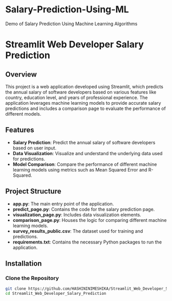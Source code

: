 # Salary-Prediction-Using-ML
Demo of Salary Prediction Using Machine Learning Algorithms

# Streamlit Web Developer Salary Prediction

## Overview
This project is a web application developed using Streamlit, which predicts the annual salary of software developers based on various features like country, education level, and years of professional experience. The application leverages machine learning models to provide accurate salary predictions and includes a comparison page to evaluate the performance of different models.

## Features
- **Salary Prediction**: Predict the annual salary of software developers based on user input.
- **Data Visualization**: Visualize and understand the underlying data used for predictions.
- **Model Comparison**: Compare the performance of different machine learning models using metrics such as Mean Squared Error and R-Squared.

## Project Structure
- **app.py**: The main entry point of the application.
- **predict_page.py**: Contains the code for the salary prediction page.
- **visualization_page.py**: Includes data visualization elements.
- **comparison_page.py**: Houses the logic for comparing different machine learning models.
- **survey_results_public.csv**: The dataset used for training and predictions.
- **requirements.txt**: Contains the necessary Python packages to run the application.

## Installation

### Clone the Repository
```bash
git clone https://github.com/HASHININIMESHIKA/Streamlit_Web_Developer_Salary_Prediction.git
cd Streamlit_Web_Developer_Salary_Prediction

